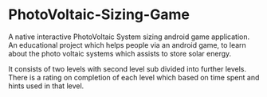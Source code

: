 PhotoVoltaic-Sizing-Game
========================

A native interactive PhotoVoltaic System sizing android game application.
An educational project which helps people via an android game, to learn about the photo voltaic systems which assists to store solar energy.

It consists of two levels with second level sub divided into further levels.
There is a rating on completion of each level which based on time spent and hints used in that level.
